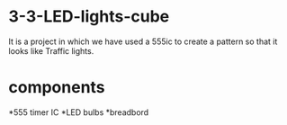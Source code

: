 # 3-3-LED-lights-cube
It is a project in which we have used a 555ic to create a pattern so that it looks like Traffic lights. 
# components
*555 timer IC
*LED bulbs
*breadbord
